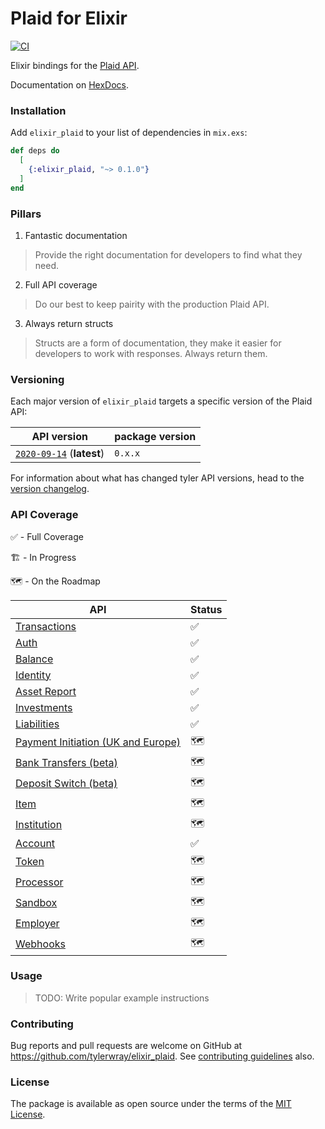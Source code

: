 # Plaid for Elixir

[![CI](https://github.com/tylerwray/elixir-plaid/actions/workflows/elixir.yml/badge.svg)](https://github.com/tylerwray/elixir-plaid/actions/workflows/elixir.yml)

Elixir bindings for the [Plaid API](https://plaid.com/docs/api).

Documentation on [HexDocs](https://hexdocs.pm/elixir_plaid).

### Installation

Add `elixir_plaid` to your list of dependencies in `mix.exs`:

```elixir
def deps do
  [
    {:elixir_plaid, "~> 0.1.0"}
  ]
end
```

### Pillars

1. Fantastic documentation

> Provide the right documentation for developers to find what they need.

2. Full API coverage

> Do our best to keep pairity with the production Plaid API.

3. Always return structs

> Structs are a form of documentation, they make it easier for developers to work with responses. Always return them.

### Versioning

Each major version of `elixir_plaid` targets a specific version of the Plaid API:

| API version                                         | package version |
| --------------------------------------------------- | --------------- |
| [`2020-09-14`][api-version-2020-09-14] (**latest**) | `0.x.x`         |

For information about what has changed tyler API versions, head to the [version changelog][version-changelog].

### API Coverage

✅ - Full Coverage

🏗 - In Progress

🗺 - On the Roadmap

| API                                                                                                         | Status |
| ----------------------------------------------------------------------------------------------------------- | ------ |
| [Transactions](https://plaid.com/docs/api/products/#transactions)                                           | ✅     |
| [Auth](https://plaid.com/docs/api/products/#auth)                                                           | ✅     |
| [Balance](https://plaid.com/docs/api/products/#balance)                                                     | ✅     |
| [Identity](https://plaid.com/docs/api/products/#identity)                                                   | ✅     |
| [Asset Report](https://plaid.com/docs/api/products/#assets)                                                 | ✅     |
| [Investments](https://plaid.com/docs/api/products/#investments)                                             | ✅     |
| [Liabilities](https://plaid.com/docs/api/products/#liabilities)                                             | ✅     |
| [Payment Initiation (UK and Europe)](https://plaid.com/docs/api/products/#payment-initiation-uk-and-europe) | 🗺      |
| [Bank Transfers (beta)](https://plaid.com/docs/api/products/#bank-transfers-beta)                           | 🗺      |
| [Deposit Switch (beta)](https://plaid.com/docs/api/products/#deposit-switch-beta)                           | 🗺      |
| [Item](https://plaid.com/docs/api/items/)                                                                   | 🗺      |
| [Institution](https://plaid.com/docs/api/institutions/)                                                     | 🗺      |
| [Account](https://plaid.com/docs/api/accounts/)                                                             | ✅     |
| [Token](https://plaid.com/docs/api/tokens/)                                                                 | 🗺      |
| [Processor](https://plaid.com/docs/api/processors/)                                                         | 🗺      |
| [Sandbox](https://plaid.com/docs/api/sandbox/)                                                              | 🗺      |
| [Employer](https://plaid.com/docs/api/employers/)                                                           | 🗺      |
| [Webhooks](https://plaid.com/docs/api/webhooks/)                                                            | 🗺      |

### Usage

> TODO: Write popular example instructions

### Contributing

Bug reports and pull requests are welcome on GitHub at https://github.com/tylerwray/elixir_plaid. See [contributing guidelines](CONTRIBUTING.md) also.

### License

The package is available as open source under the terms of the [MIT License](http://opensource.org/licenses/MIT).

[version-changelog]: https://plaid.com/docs/api/versioning/
[api-version-2020-09-14]: https://plaid.com/docs/api/versioning/#2020-09-14
